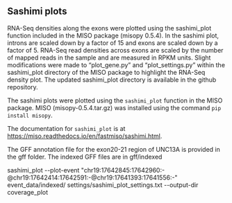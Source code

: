 ## Sashimi plots

RNA-Seq densities along the exons were plotted using the sashimi_plot function included in the MISO package (misopy 0.5.4). In the sashimi plot, introns are scaled down by a factor of 15 and exons are scaled down by a factor of 5. RNA-Seq read densities across exons are scaled by the number of mapped reads in the sample and are measured in RPKM units. Slight modifications were made to “plot_gene.py” and “plot_settings.py” within the sashimi_plot directory of the MISO package to highlight the RNA-Seq density plot. The updated sashimi_plot directory is available in the github repository. 












The sashimi plots were plotted using the `sashimi_plot` function in the MISO package. MISO (misopy-0.5.4.tar.gz) was installed using the command `pip install misopy`.  

The documentation for `sashimi_plot` is at https://miso.readthedocs.io/en/fastmiso/sashimi.html. 

The GFF annotation file for the exon20-21 region of UNC13A is provided in the gff folder. The indexed GFF files are in gff/indexed


sashimi_plot --plot-event "chr19:17642845:17642960:-@chr19:17642414:17642591:-@chr19:17641393:17641556:-" event_data/indexed/ settings/sashimi_plot_settings.txt --output-dir coverage_plot
